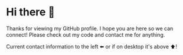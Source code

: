 # Hi there 👋 
Thanks for viewing my GitHub profile. 
I hope you are here so we can connect! 
Please check out my code and contact me for anything.

Current contact information to the left ⬅️ or if on desktop it's above ⬆️!





<!--
**JRCcoding/JRCcoding** is a ✨ _special_ ✨ repository because its `README.md` (this file) appears on your GitHub profile.

Here are some ideas to get you started:

- 🔭 I’m currently working on ...
- 🌱 I’m currently learning ...
- 👯 I’m looking to collaborate on ...
- 🤔 I’m looking for help with ...
- 💬 Ask me about ...
- 📫 How to reach me: ...
- 😄 Pronouns: ...
- ⚡ Fun fact: ...
-->
